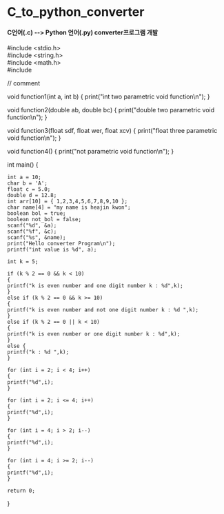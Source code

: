# C_to_python_converter
<h4> C언어(.c) --> Python 언어(.py) converter프로그램 개발 </h4>

#include <stdio.h> <br>
#include <string.h> <br>
#include <math.h> <br>
#include<random> 
	
// comment

void function1(int a, int b)
{
	print("int two parametric void function\n");
}

void function2(double ab, double bc)
{
	print("double two parametric void function\n");
}

void function3(float sdf, float wer, float xcv)
{
	print("float three parametric void function\n");
}

void function4()
{
	print("not parametric void function\n");
}

int main() {

	int a = 10;
	char b = 'A';
	float c = 5.0;
	double d = 12.8;
	int arr[10] = { 1,2,3,4,5,6,7,8,9,10 };
	char name[4] = "my name is heajin kwon";
	boolean bol = true;
	boolean not_bol = false;
	scanf("%d", &a);
	scanf("%f", &c);
	scanf("%s", &name);
	print("Hello converter Program\n");
	printf("int value is %d", a);

	int k = 5;

	if (k % 2 == 0 && k < 10)
	{		
	printf("k is even number and one digit number k : %d",k); 
	}
	else if (k % 2 == 0 && k >= 10)
	{
	printf("k is even number and not one digit number k : %d ",k);
	}
	else if (k % 2 == 0 || k < 10)
	{
	printf("k is even number or one digit number k : %d",k);
	}
	else {
	printf("k : %d ",k);
	}

	for (int i = 2; i < 4; i++)
	{
	printf("%d",i);
	}

	for (int i = 2; i <= 4; i++)
	{
	printf("%d",i);
	}

	for (int i = 4; i > 2; i--)
	{
	printf("%d",i);
	}

	for (int i = 4; i >= 2; i--)
	{
	printf("%d",i);
	}

	return 0;
}
